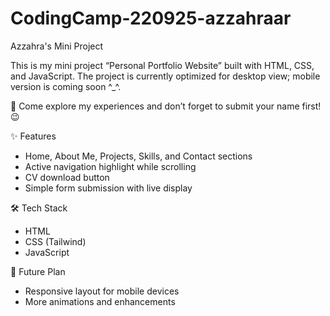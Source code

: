 # CodingCamp-220925-azzahraar
Azzahra's Mini Project

This is my mini project “Personal Portfolio Website” built with HTML, CSS, and JavaScript. 
The project is currently optimized for desktop view; mobile version is coming soon ^_^.

📝 Come explore my experiences and don’t forget to submit your name first! 😉

✨ Features
- Home, About Me, Projects, Skills, and Contact sections
- Active navigation highlight while scrolling
- CV download button
- Simple form submission with live display

🛠️ Tech Stack
- HTML
- CSS (Tailwind)
- JavaScript

📌 Future Plan
- Responsive layout for mobile devices
- More animations and enhancements
